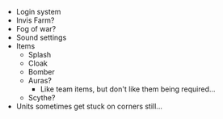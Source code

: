 - Login system
- Invis Farm?
- Fog of war?
- Sound settings
- Items
  - Splash
  - Cloak
  - Bomber
  - Auras?
    - Like team items, but don't like them being required...
  - Scythe?
- Units sometimes get stuck on corners still...
